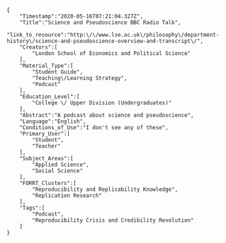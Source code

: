 
    {
        "Timestamp":"2020-05-16T07:21:04.327Z",
        "Title":"Science and Pseudoscience BBC Radio Talk",
        "link_to_resource":"http:\/\/www.lse.ac.uk\/philosophy\/department-history\/science-and-pseudoscience-overview-and-transcript\/",
        "Creators":[
            "London School of Economics and Political Science"
        ],
        "Material_Type":[
            "Student Guide",
            "Teaching\/Learning Strategy",
            "Podcast"
        ],
        "Education_Level":[
            "College \/ Upper Division (Undergraduates)"
        ],
        "Abstract":"A podcast about science and pseudoscience",
        "Language":"English",
        "Conditions_of_Use":"I don't see any of these",
        "Primary_User":[
            "Student",
            "Teacher"
        ],
        "Subject_Areas":[
            "Applied Science",
            "Social Science"
        ],
        "FORRT_Clusters":[
            "Reproducibility and Replicability Knowledge",
            "Replication Research"
        ],
        "Tags":[
            "Podcast",
            "Reproducibility Crisis and Credibility Revolution"
        ]
    }

